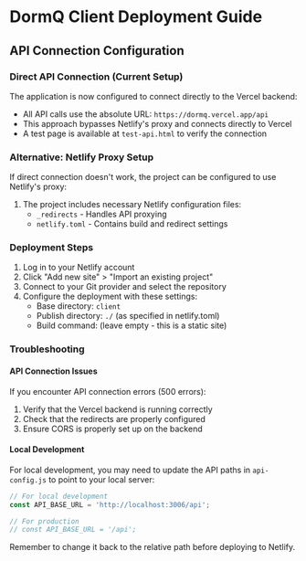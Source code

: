 # DormQ Client Deployment Guide

## API Connection Configuration

### Direct API Connection (Current Setup)

The application is now configured to connect directly to the Vercel backend:

- All API calls use the absolute URL: `https://dormq.vercel.app/api`
- This approach bypasses Netlify's proxy and connects directly to Vercel
- A test page is available at `test-api.html` to verify the connection

### Alternative: Netlify Proxy Setup

If direct connection doesn't work, the project can be configured to use Netlify's proxy:

1. The project includes necessary Netlify configuration files:
   - `_redirects` - Handles API proxying
   - `netlify.toml` - Contains build and redirect settings

### Deployment Steps

1. Log in to your Netlify account
2. Click "Add new site" > "Import an existing project"
3. Connect to your Git provider and select the repository
4. Configure the deployment with these settings:
   - Base directory: `client`
   - Publish directory: `./` (as specified in netlify.toml)
   - Build command: (leave empty - this is a static site)

### Troubleshooting

#### API Connection Issues

If you encounter API connection errors (500 errors):

1. Verify that the Vercel backend is running correctly
2. Check that the redirects are properly configured
3. Ensure CORS is properly set up on the backend

#### Local Development

For local development, you may need to update the API paths in `api-config.js` to point to your local server:

```javascript
// For local development
const API_BASE_URL = 'http://localhost:3006/api';

// For production
// const API_BASE_URL = '/api';
```

Remember to change it back to the relative path before deploying to Netlify.